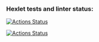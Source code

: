 ### Hexlet tests and linter status:
[![Actions Status](https://github.com/mikhotin/devops-for-programmers-project-74/actions/workflows/hexlet-check.yml/badge.svg)](https://github.com/mikhotin/devops-for-programmers-project-74/actions)

[![Actions Status](https://github.com/mikhotin/devops-for-programmers-project-74/actions/workflows/push.yml/badge.svg)](https://github.com/mikhotin/devops-for-programmers-project-74/actions)